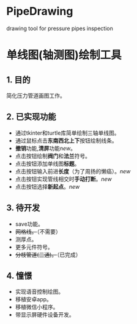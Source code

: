 ﻿# PipeDrawing
drawing tool for pressure pipes inspection
# 单线图(轴测图)绘制工具
## 1. 目的
简化压力管道画图工作。
## 2. 已实现功能
- 通过tkinter和turtle库简单绘制三轴单线图。
- 通过鼠标点击**东南西北上下**按钮绘制线条。
- **撤销**功能,**清屏**功能*new*。
- 点击按钮绘制**阀门**和**法兰**符号。
- 点击按钮添加单线图**标题**。
- 点击按钮输入前进**长度**（为了周扬的懒癌）。*new*
- 点击按钮实现管线相交时**手动打断**。*new*
- 点击按钮选择**新起点**。*new*
## 3. 待开发
- save功能。
- ~~网格线。~~（不需要）
- 测厚点。
- 更多元件符号。
- ~~分枝管道(三通)。~~（已完成）
## 4. 憧憬
- 实现语音控制绘图。
- 移植安卓app。
- 移植微信小程序。
- 带显示屏硬件设备开发。
